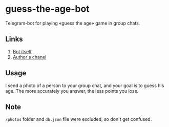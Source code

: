 # guess-the-age-bot
Telegram-bot for playing «guess the age» game in group chats.

Links
----
1. [Bot itself](https://t.me/GuessTheAgeBot)
2. [Author's chanel](https://t.me/FilteredInternet)

Usage
---
I send a photo of a person to your group chat, and your goal is to guess his age. The more accurately you answer, the less points you lose.

Note
---
`/photos` folder and `db.json` file were excluded, so don't get confused.